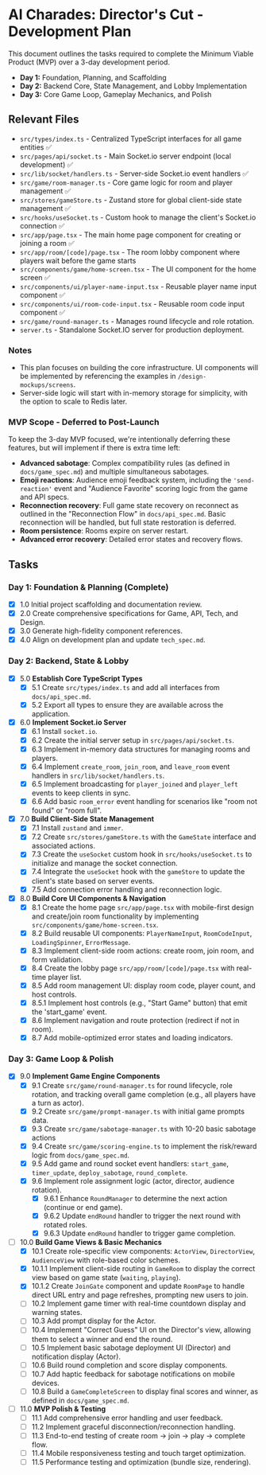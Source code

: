 # AI Charades: Director's Cut - Development Plan

This document outlines the tasks required to complete the Minimum Viable Product (MVP) over a 3-day development period.

- **Day 1:** Foundation, Planning, and Scaffolding
- **Day 2:** Backend Core, State Management, and Lobby Implementation
- **Day 3:** Core Game Loop, Gameplay Mechanics, and Polish

## Relevant Files

- `src/types/index.ts` - Centralized TypeScript interfaces for all game entities ✅
- `src/pages/api/socket.ts` - Main Socket.io server endpoint (local development) ✅
- `src/lib/socket/handlers.ts` - Server-side Socket.io event handlers ✅
- `src/game/room-manager.ts` - Core game logic for room and player management ✅
- `src/stores/gameStore.ts` - Zustand store for global client-side state management ✅
- `src/hooks/useSocket.ts` - Custom hook to manage the client's Socket.io connection ✅
- `src/app/page.tsx` - The main home page component for creating or joining a room ✅
- `src/app/room/[code]/page.tsx` - The room lobby component where players wait before the game starts
- `src/components/game/home-screen.tsx` - The UI component for the home screen ✅
- `src/components/ui/player-name-input.tsx` - Reusable player name input component ✅
- `src/components/ui/room-code-input.tsx` - Reusable room code input component ✅
- `src/game/round-manager.ts` - Manages round lifecycle and role rotation.
- `server.ts` - Standalone Socket.IO server for production deployment.

### Notes

- This plan focuses on building the core infrastructure. UI components will be implemented by referencing the examples in `/design-mockups/screens`.
- Server-side logic will start with in-memory storage for simplicity, with the option to scale to Redis later.

### MVP Scope - Deferred to Post-Launch

To keep the 3-day MVP focused, we're intentionally deferring these features, but will implement if there is extra time left:

- **Advanced sabotage**: Complex compatibility rules (as defined in `docs/game_spec.md`) and multiple simultaneous sabotages.
- **Emoji reactions**: Audience emoji feedback system, including the `'send-reaction'` event and "Audience Favorite" scoring logic from the game and API specs.
- **Reconnection recovery**: Full game state recovery on reconnect as outlined in the "Reconnection Flow" in `docs/api_spec.md`. Basic reconnection will be handled, but full state restoration is deferred.
- **Room persistence**: Rooms expire on server restart.
- **Advanced error recovery**: Detailed error states and recovery flows.

## Tasks

### Day 1: Foundation & Planning (Complete)

- [x] 1.0 Initial project scaffolding and documentation review.
- [x] 2.0 Create comprehensive specifications for Game, API, Tech, and Design.
- [x] 3.0 Generate high-fidelity component references.
- [x] 4.0 Align on development plan and update `tech_spec.md`.

### Day 2: Backend, State & Lobby

- [x] 5.0 **Establish Core TypeScript Types**
  - [x] 5.1 Create `src/types/index.ts` and add all interfaces from `docs/api_spec.md`.
  - [x] 5.2 Export all types to ensure they are available across the application.
- [x] 6.0 **Implement Socket.io Server**
  - [x] 6.1 Install `socket.io`.
  - [x] 6.2 Create the initial server setup in `src/pages/api/socket.ts`.
  - [x] 6.3 Implement in-memory data structures for managing rooms and players.
  - [x] 6.4 Implement `create_room`, `join_room`, and `leave_room` event handlers in `src/lib/socket/handlers.ts`.
  - [x] 6.5 Implement broadcasting for `player_joined` and `player_left` events to keep clients in sync.
  - [x] 6.6 Add basic `room_error` event handling for scenarios like "room not found" or "room full".
- [x] 7.0 **Build Client-Side State Management**
  - [x] 7.1 Install `zustand` and `immer`.
  - [x] 7.2 Create `src/stores/gameStore.ts` with the `GameState` interface and associated actions.
  - [x] 7.3 Create the `useSocket` custom hook in `src/hooks/useSocket.ts` to initialize and manage the socket connection.
  - [x] 7.4 Integrate the `useSocket` hook with the `gameStore` to update the client's state based on server events.
  - [x] 7.5 Add connection error handling and reconnection logic.
- [x] 8.0 **Build Core UI Components & Navigation**
  - [x] 8.1 Create the home page `src/app/page.tsx` with mobile-first design and create/join room functionality by implementing `src/components/game/home-screen.tsx`.
  - [x] 8.2 Build reusable UI components: `PlayerNameInput`, `RoomCodeInput`, `LoadingSpinner`, `ErrorMessage`.
  - [x] 8.3 Implement client-side room actions: create room, join room, and form validation.
  - [x] 8.4 Create the lobby page `src/app/room/[code]/page.tsx` with real-time player list.
  - [x] 8.5 Add room management UI: display room code, player count, and host controls.
  - [x] 8.5.1 Implement host controls (e.g., "Start Game" button) that emit the 'start_game' event.
  - [x] 8.6 Implement navigation and route protection (redirect if not in room).
  - [x] 8.7 Add mobile-optimized error states and loading indicators.

### Day 3: Game Loop & Polish

- [x] 9.0 **Implement Game Engine Components**
  - [x] 9.1 Create `src/game/round-manager.ts` for round lifecycle, role rotation, and tracking overall game completion (e.g., all players have a turn as actor).
  - [x] 9.2 Create `src/game/prompt-manager.ts` with initial game prompts data.
  - [x] 9.3 Create `src/game/sabotage-manager.ts` with 10-20 basic sabotage actions
  - [x] 9.4 Create `src/game/scoring-engine.ts` to implement the risk/reward logic from `docs/game_spec.md`.
  - [x] 9.5 Add game and round socket event handlers: `start_game`, `timer_update`, `deploy_sabotage`, `round_complete`.
  - [x] 9.6 Implement role assignment logic (actor, director, audience rotation).
    - [x] 9.6.1 Enhance `RoundManager` to determine the next action (continue or end game).
    - [x] 9.6.2 Update `endRound` handler to trigger the next round with rotated roles.
    - [x] 9.6.3 Update `endRound` handler to trigger game completion.
- [ ] 10.0 **Build Game Views & Basic Mechanics**
  - [x] 10.1 Create role-specific view components: `ActorView`, `DirectorView`, `AudienceView` with role-based color schemes.
  - [x] 10.1.1 Implement client-side routing in `GameRoom` to display the correct view based on game state (`waiting`, `playing`).
  - [x] 10.1.2 Create `JoinGate` component and update `RoomPage` to handle direct URL entry and page refreshes, prompting new users to join.
  - [ ] 10.2 Implement game timer with real-time countdown display and warning states.
  - [ ] 10.3 Add prompt display for the Actor.
  - [ ] 10.4 Implement "Correct Guess" UI on the Director's view, allowing them to select a winner and end the round.
  - [ ] 10.5 Implement basic sabotage deployment UI (Director) and notification display (Actor).
  - [ ] 10.6 Build round completion and score display components.
  - [ ] 10.7 Add haptic feedback for sabotage notifications on mobile devices.
  - [ ] 10.8 Build a `GameCompleteScreen` to display final scores and winner, as defined in `docs/game_spec.md`.
- [ ] 11.0 **MVP Polish & Testing**
  - [ ] 11.1 Add comprehensive error handling and user feedback.
  - [ ] 11.2 Implement graceful disconnection/reconnection handling.
  - [ ] 11.3 End-to-end testing of create room → join → play → complete flow.
  - [ ] 11.4 Mobile responsiveness testing and touch target optimization.
  - [ ] 11.5 Performance testing and optimization (bundle size, rendering).
